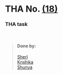 # THA No.  [(18)](https://csb-9vj0n.netlify.app/)

### THA task

<br>

> #### Done by:
>[Sherl](https://github.com/aayushi221/Devsnest-Frontend/tree/main/day%2018)  <br>
>[Knshika](https://github.com/knshika/Devsnest-frontend/tree/main/react-assignments%20Day(15-21)/src/Components/Day%2018)<br>
>[Shunya](https://github.com/suresh26601/devsnest_THAs/tree/master/THA_Day_18)<br>

